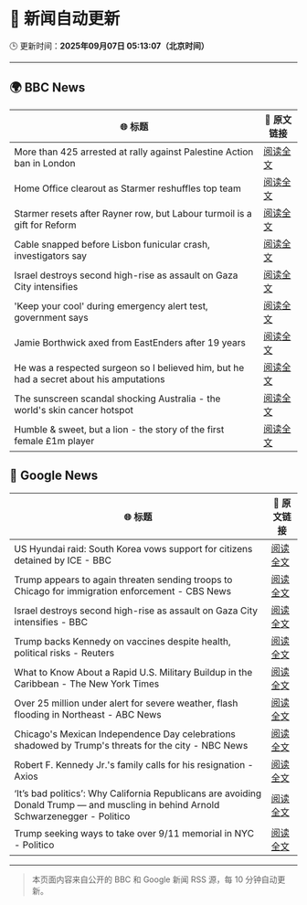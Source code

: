 # 🧠 新闻自动更新

🕒 更新时间：**2025年09月07日 05:13:07（北京时间）**

---

## 🌍 BBC News

| 🌐 标题 | 🔗 原文链接 |
|--------|-------------|
| More than 425 arrested at rally against Palestine Action ban in London | [阅读全文](https://www.bbc.com/news/articles/c62qrmpd7l5o?at_medium=RSS&at_campaign=rss) |
| Home Office clearout as Starmer reshuffles top team | [阅读全文](https://www.bbc.com/news/articles/cj4ydgr0nwpo?at_medium=RSS&at_campaign=rss) |
| Starmer resets after Rayner row, but Labour turmoil is a gift for Reform | [阅读全文](https://www.bbc.com/news/articles/c39rk4jlpw7o?at_medium=RSS&at_campaign=rss) |
| Cable snapped before Lisbon funicular crash, investigators say | [阅读全文](https://www.bbc.com/news/articles/c2dnp9pre2lo?at_medium=RSS&at_campaign=rss) |
| Israel destroys second high-rise as assault on Gaza City intensifies | [阅读全文](https://www.bbc.com/news/articles/cz9jpzql958o?at_medium=RSS&at_campaign=rss) |
| 'Keep your cool' during emergency alert test, government says | [阅读全文](https://www.bbc.com/news/articles/cpw15l5n78jo?at_medium=RSS&at_campaign=rss) |
| Jamie Borthwick axed from EastEnders after 19 years | [阅读全文](https://www.bbc.com/news/articles/cy9njexd88qo?at_medium=RSS&at_campaign=rss) |
| He was a respected surgeon so I believed him, but he had a secret about his amputations | [阅读全文](https://www.bbc.com/news/articles/cy0vr20gxvno?at_medium=RSS&at_campaign=rss) |
| The sunscreen scandal shocking Australia - the world's skin cancer hotspot | [阅读全文](https://www.bbc.com/news/articles/c4gzl41rpdqo?at_medium=RSS&at_campaign=rss) |
| Humble & sweet, but a lion - the story of the first female £1m player | [阅读全文](https://www.bbc.com/sport/football/articles/cn82lx29558o?at_medium=RSS&at_campaign=rss) |

## 📰 Google News

| 🌐 标题 | 🔗 原文链接 |
|--------|-------------|
| US Hyundai raid: South Korea vows support for citizens detained by ICE - BBC | [阅读全文](https://news.google.com/rss/articles/CBMiWkFVX3lxTE1ZVEFOc1E5aGQ1cmhwRTRRN09tcW5YbmFqSmVtWklVa3BpbUQwSF8wLXlwYVlNRUNxUTdPS1dEU1FDYUJkWWNycXJBVjEwR09aX04waGtvOHNHQdIBX0FVX3lxTE1lQ05jSFhwSlhjX2RJVFg2RlpTRjVGTkplN3hHX0VvaWV0TF80c3l5bm93cC1iQzItYzFUTzdyQk9NUDFBbENWdnhScjU2UGFkbi1fek40NV9fY1ZtRGVR?oc=5) |
| Trump appears to again threaten sending troops to Chicago for immigration enforcement - CBS News | [阅读全文](https://news.google.com/rss/articles/CBMif0FVX3lxTE92UFhVNjBGX3M0RjFXMEtYVmZCdEljNGRIc09JS2NaT2M5X29zU1hMY19WUDVtMlNxbUt2QzhIZ3FMajNJbGxMNWNoc0wyVHJTVnVmd09ZM1RXNkJLbXU4TGdzSUszUnNQNXBQbU5HVHNEX2dmTUFkY3NVNEZzTE3SAYQBQVVfeXFMUE5oNWxzVy1KWVl0cG1qOTRPSGtjR0VmdjhIN2VfdFRaR0xhazFFcjRyWUhOV2RWMzAwVGxRWElhOXY0LWFMM0Nzal9KVERZLWFZMWxidjNseUVrWmtjdDRJdTVrdG5GTkU4STlhUFI3ODl5QVJMNE52UXk4NDRKNGVfbFRo?oc=5) |
| Israel destroys second high-rise as assault on Gaza City intensifies - BBC | [阅读全文](https://news.google.com/rss/articles/CBMiWkFVX3lxTE9YV0FUeFZBRDBKNFRwdXk2a1YzYnIxdnVyenBJT2NNYjY0NFFqc0dweC11Vm8xcDdJYUgyUklCdVpqZEtDRkdfYzU5a1IzcUtvMlJXb21CSV9QUdIBX0FVX3lxTFBFVHFPemlHVGVYZ3Utc19VYmFCcHd0NFBmRUVKdzF3OFVZZDhhSjNoVkQ2RmF1SFBUcUVlTUNnOVFldkNRSkt6Q0ZYQmtWUEJwdUFVbmFVSmczLUU4Mmhj?oc=5) |
| Trump backs Kennedy on vaccines despite health, political risks - Reuters | [阅读全文](https://news.google.com/rss/articles/CBMiywFBVV95cUxQTDlvM1VpYnVfUmdkdEpDNkNLU284amFqUk9IaEZRTUJvZ19KMWxCMVZxM1lwUkJDUHJjYWE1Q09nZnd6QzEzQUVndUt6V0o3ZWlXZEs0MzZ3MWtNVHlZXzd3OE9ZTVVvYTJfb2FzQWtlVVZVWERfWUFlWDRxb2tfV3p1ZlVkbnQ3VGx5NXM1Mm9OeVVjWjBfMGJFMWp5Y09PN2Y4X3B1UlBUenZWdTRyN1JuTGstdUpRbkNUV3lNTVhwM1RUNjlaMFdJNA?oc=5) |
| What to Know About a Rapid U.S. Military Buildup in the Caribbean - The New York Times | [阅读全文](https://news.google.com/rss/articles/CBMiiwFBVV95cUxPTVhWamhFbDZFY1ktMkFfaGVBMUtNTk9jT1hrMXNVeExtNGJ1XzYzX01KNk5iMno4bzM4RXE0bEROY0NtbU54S3RudnFJaURyaFVoT2ZMNFpJVVJkOFhPam1sdWtmN0tuM2V0anNMdzVxaV9MM2sxLU5vY0dOUGpfZlV6QzRfLVRfWlNR?oc=5) |
| Over 25 million under alert for severe weather, flash flooding in Northeast - ABC News | [阅读全文](https://news.google.com/rss/articles/CBMiowFBVV95cUxPVWx1bFlrYkoyNGZ6MXBRN2VhLUxPdzY3b3AzeVlzNVlSMk5DSjYyQVd6aXkwMHdVeWRuWjVXTTlhQnRFVHdJMmplck82MU9ZTDJQOFBsWnFocG9FSGd3b0hta3JtazlpRXlaZEVZX3RlNEFnemtDV1ctcWhjdXktRzRmRVRVZFh1cldGUzJtRTRyMi1ObnUtR1RvdGZ1WTNDc2N30gGoAUFVX3lxTE9RQnhkOERlTTZ0Z2REVUxLbXBCdDQwcmpjRXhXU0xWS29lYzlQdWV4bFIzd1hJcFJ5YWJIZkpHRzFFU3pZclRlZVZZZlJWWS1tZHFWSUdlSHplalA3aVZiZ1Z5TTdJZnRWMGgySDdhU2RyRmFWM2s3MndzaUpOdHN3SG9Zc0VTQ0dpSXJUM29jejBlYTVQY0hqS2FJNGJPQjV6THZHXzRBNg?oc=5) |
| Chicago's Mexican Independence Day celebrations shadowed by Trump's threats for the city - NBC News | [阅读全文](https://news.google.com/rss/articles/CBMiuAFBVV95cUxPdFYwUXF0Mk5iNld6YnZsN01td2k1dEd6TnlWOWhFTHNGaVJRMXJrU1VFbnhZVDMxYUJibmNQLTY1dUgtaEtQWDYxcExJTlU2a0F2b0NXYy1CUVZ5czkwOWRQOTVWa2xUQXQyVHNCV3F2VWdpVnlyTWtZekxCcEVEaFg3NVN0NDVRaTJLYkhpRFZFcHhqX2RwNDRlemJ0R2c5c1djc2J6bjJpdXMxOVlMbEZpVW1GZ0pl0gFWQVVfeXFMUDNOZVpWQ2xFZmVJbU5BZEQyS3ZHVTc4Z0NMa0VlVnFPTVhuSDRtbFFOS1ZraE02dmJzaVlfM2VqZ2Vncm9mclRpaEpXY3JRX0dwRDlnaVE?oc=5) |
| Robert F. Kennedy Jr.'s family calls for his resignation - Axios | [阅读全文](https://news.google.com/rss/articles/CBMiekFVX3lxTFB4WXhFRXlJckQ3X0U1ajQ5QVdKLTcxanlMZkdyeWVmWWg4ZERRV0lOTlVrbENRR2FfdUg3NHhIMHA4OUZfRndNZFdsRFJfdUVVRS1Yd2lvTmlJSXR1czF5WFBFQm04NjJoSGg1VEZZMkQ1RE9HN2ludTB3?oc=5) |
| ‘It’s bad politics’: Why California Republicans are avoiding Donald Trump — and muscling in behind Arnold Schwarzenegger - Politico | [阅读全文](https://news.google.com/rss/articles/CBMipgFBVV95cUxPajN4RDUxeDJEd01tekktTV83QlpZbzNvbTVzbEdxRUU4Z3ZDdDR1OU52enhSM1FMS1BkUVlUcVBpLWFLSldWa25LOXVFNkZnN0g3U29Zem1lclZ0VHhPa1NHaVdRV3J3TkxtR1p3U2ItTndxd211WURoQVRsYUtwY190RHUyeGl1bVFNckh4eXdCYlA5R1kyOVItQktkdm9VOFFBbnRR?oc=5) |
| Trump seeking ways to take over 9/11 memorial in NYC - Politico | [阅读全文](https://news.google.com/rss/articles/CBMifkFVX3lxTE10OTh0Q05CTnFTcjlNUkJmYzI4MURadmpCYzZxUmNRbHY0emE1MzhVeUdhV2tCeUdsZld3aEVna0RzNzZHX3V3Q3BWSEd2d2NFSjlQelZJT3ZRRE9UaWFsOHpBYmNRbHBha3NtU3hlQVFydFZZRkNhRTJNWkg3QQ?oc=5) |

---
> 本页面内容来自公开的 BBC 和 Google 新闻 RSS 源，每 10 分钟自动更新。